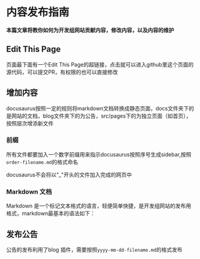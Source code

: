 # 内容发布指南
**本篇文章将教你如何为开发组网站贡献内容，修改内容，以及内容的维护**
## Edit This Page
页面最下面有一个Edit This Page的超链接，点击就可以进入github里这个页面的源代码，可以提交PR，有权限的也可以直接修改
## 增加内容
docusaurus按照一定的规则将markdown文档转换成静态页面，docs文件夹下的是网站的文档，blog文件夹下的为公告，src/pages下的为独立页面（如首页），按照层次增添新文件
### 前缀
所有文件都要加入一个数字前缀用来指示docusaurus按照序号生成sidebar,按照`order-filename.md`的格式命名

docusaurus不会将以"_"开头的文件加入完成的网页中
### Markdown 文档
Markdown 是一个标记文本格式的语言，轻便简单快捷，是开发组网站的发布用格式，markdown最基本的语法如下：

## 发布公告
公告的发布利用了blog 插件，需要按照`yyyy-mm-dd-filename.md`的格式发布
